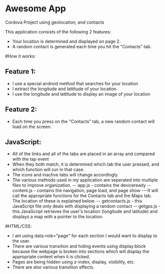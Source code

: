 # Awesome App
Cordova Project using geolocation, and contacts

This application consists of the following 2 features: 
- Your location is determined and displayed on page 2. 
- A random contact is generated each time you hit the "Contacts" tab. 

#How it works: 
## Feature 1:
- I use a special android method that searches for your location
- I extract the longitude and lattitude of your location 
- I use the longitude and lattitude to display an image of your location

## Feature 2: 
- Each time you press on the "Contacts" tab, a new random contact will load on the screen. 

## JavaScript: 
- All of the links and all of the tabs are placed in an array and compared with the tap event 
- When they both match, it is determined which tab the user pressed, and which function will run in that case. 
- The icons and inactive tabs will change accordingly. 
- The various methods used in my application are seperated into multiple files to improve organization. 
-- app.js - contains the deviceready 
-- content.js - contains the navigation, page load, and page show 
---It will call the appropriate functions for the Contacts tab and the Maps tab. The location of these is explained below.
-- getcontacts.js - this JavaScript file only deals with displaying a random contact 
-- getgps.js - this JavaScript retrieves the user's location (longitude and latitude) and displays a map with a pointer to the location. 

#HTML/CSS:
- I am using data-role="page" for each section I would want to display to the user. 
- There are various transition and hiding events using display:block because the webpage is broken into sections which will display the appropriate content when it is clicked.  
- Pages are being hidden using z-index, display, visibility, etc. 
- There are also various transition effects.
